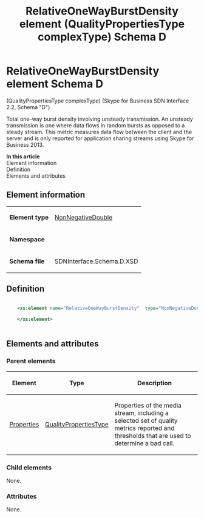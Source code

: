 ﻿---
title: RelativeOneWayBurstDensity element (QualityPropertiesType complexType) Schema D
description: An overview of the RelativeOneWayBurstDensity element (QualityPropertiesType complexType) Schema D.
TOCTitle: RelativeOneWayBurstDensity element
ms:assetid: 7db47b8b-16d9-1ad4-f46c-70873b43822d
ms:mtpsurl: https://msdn.microsoft.com/library/Mt170972(v=office.16)
ms:contentKeyID: 65855547
ms.date: 08/24/2015
mtps_version: v=office.16
dev_langs:
- xml
---

# RelativeOneWayBurstDensity element Schema D

(QualityPropertiesType complexType) (Skype for Business SDN Interface 2.2, Schema "D")

Total one-way burst density involving unsteady transmission. An unsteady transmission is one where data flows in random bursts as opposed to a steady stream. This metric measures data flow between the client and the server and is only reported for application sharing streams using Skype for Business 2013.


**In this article**  
Element information  
Definition  
Elements and attributes  

## Element information

<table>
<tbody>
<tr class="odd">
<td><p><strong>Element type</strong></p></td>
<td><p><a href="nonnegativedouble-simpletype-skype-for-business-sdn-interface-2-2-schema-d.md">NonNegativeDouble</a></p></td>
</tr>
<tr class="even">
<td><p><strong>Namespace</strong></p></td>
<td><p></p></td>
</tr>
<tr class="odd">
<td><p><strong>Schema file</strong></p></td>
<td><p>SDNInterface.Schema.D.XSD</p></td>
</tr>
</tbody>
</table>


## Definition

```xml

    <xs:element name="RelativeOneWayBurstDensity"  type="NonNegativeDouble">
    
    </xs:element>
  
```

## Elements and attributes

### Parent elements

<table>
<thead>
<tr class="header">
<th><p>Element</p></th>
<th><p>Type</p></th>
<th><p>Description</p></th>
</tr>
</thead>
<tbody>
<tr class="odd">
<td><p><a href="properties-element-qualitytype-complextype-skype-for-business-sdn-interface-2-2-schema-d.md">Properties</a></p></td>
<td><p><a href="qualitypropertiestype-complextype-skype-for-business-sdn-interface-2-2-schema-d.md">QualityPropertiesType</a></p></td>
<td><p>Properties of the media stream, including a selected set of quality metrics reported and thresholds that are used to determine a bad call.</p></td>
</tr>
</tbody>
</table>


### Child elements

None.

### Attributes

None.

